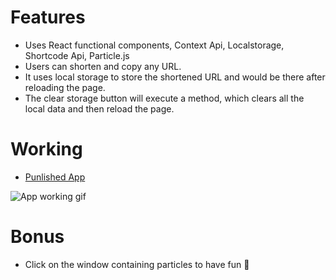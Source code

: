 # Features
- Uses React functional components, Context Api, Localstorage, Shortcode Api, Particle.js
- Users can shorten and copy any URL.
- It uses local storage to store the shortened URL and would be there after reloading the page.
- The clear storage button will execute a method, which clears all the local data and then reload the page.

# Working
- [Punlished App](https://krish4uu.github.io/react-link-short-app/)
 
 ![App working gif](https://user-images.githubusercontent.com/66221402/150694634-28a9f25c-9bde-419d-85a0-fd809d71ba92.gif)
 
 # Bonus
 - Click on the window containing particles to have fun 👻
 
